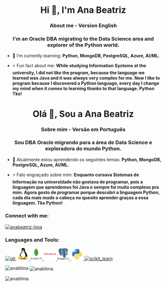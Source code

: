 <h1 align="center">Hi 👋, I'm Ana Beatriz</h1>
<h3 align="center">About me - Version English</h3>

<h3 align="center">I'm an Oracle DBA migrating to the Data Science area and explorer of the Python world.</h3>

- 🌱 I’m currently learning: **Python, MongoDB, PostgreSQL, Azure, AI/ML.**

- ⚡ Fun fact about me: **While studying Information Systems at the university, I did not like the program, because the language we learned was Java and it was always very complex for me. Now I like to program because I discovered a Python language, every day I change my mind when it comes to learning thanks to that language. Python Tks!**


<h1 align="center">Olá 👋, Sou a Ana Beatriz</h1>
<h3 align="center">Sobre mim - Versão em Português</h3>

<h3 align="center">Sou DBA Oracle migrando para a área de Data Science e exploradora do mundo Python.</h3>

- 🌱 Atualmente estou aprendendo os seguintes temas: **Python, MongoDB, PostgreSQL, Azure, AI/ML.**

- ⚡ Fato engraçado sobre mim: **Enquanto cursava Sistemas de Informação na universidade não gostava de programar, pois a linguagem que aprendemos foi Java e sempre foi muito complexo pra mim. Agora gosto de programar porque descobri a linguagem Python, cada dia mais mudo a cabeça no quesito aprender graças a essa linguagem. Tks Python!**

<h3 align="left">Connect with me:</h3>
<p align="left">
<a href="https://linkedin.com/in/anabeatriz-lima" target="blank"><img align="center" src="https://cdn.worldvectorlogo.com/logos/linkedin-icon-2.svg" alt="anabeatriz-lima" height="30" width="40" /></a>
</p>

<h3 align="left">Languages and Tools:</h3>
<p align="left"> <a href="https://git-scm.com/" target="_blank"> <img src="https://www.vectorlogo.zone/logos/git-scm/git-scm-icon.svg" alt="git" width="40" height="40"/> </a> <a href="https://www.linux.org/" target="_blank"> <img src="https://raw.githubusercontent.com/devicons/devicon/master/icons/linux/linux-original.svg" alt="linux" width="40" height="40"/> </a> <a href="https://www.mongodb.com/" target="_blank"> <img src="https://raw.githubusercontent.com/devicons/devicon/master/icons/mongodb/mongodb-original-wordmark.svg" alt="mongodb" width="40" height="40"/> </a> <a href="https://www.oracle.com/" target="_blank"> <img src="https://raw.githubusercontent.com/devicons/devicon/master/icons/oracle/oracle-original.svg" alt="oracle" width="40" height="40"/> </a> <a href="https://www.postgresql.org" target="_blank"> <img src="https://raw.githubusercontent.com/devicons/devicon/master/icons/postgresql/postgresql-original-wordmark.svg" alt="postgresql" width="40" height="40"/> </a> <a href="https://www.python.org" target="_blank"> <img src="https://raw.githubusercontent.com/devicons/devicon/master/icons/python/python-original.svg" alt="python" width="40" height="40"/> </a> <a href="https://scikit-learn.org/" target="_blank"> <img src="https://upload.wikimedia.org/wikipedia/commons/0/05/Scikit_learn_logo_small.svg" alt="scikit_learn" width="40" height="40"/> </a> </p>

<p><img align="left" src="https://github-readme-stats.vercel.app/api/top-langs?username=anablima&show_icons=true&locale=en&layout=compact" alt="anablima" /></p>

<p>&nbsp;<img align="center" src="https://github-readme-stats.vercel.app/api?username=anablima&show_icons=true&locale=en" alt="anablima" /></p>

<p><img align="center" src="https://github-readme-streak-stats.herokuapp.com/?user=anablima&" alt="anablima" /></p>
